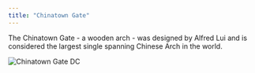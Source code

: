 ```yaml
---
title: "Chinatown Gate"
---
```


The Chinatown Gate - a wooden arch - was designed by Alfred Lui and is considered the largest single spanning Chinese Arch in the world.

<img src="/web1-sp/img/chinatown.JPG" alt="Chinatown Gate DC">
